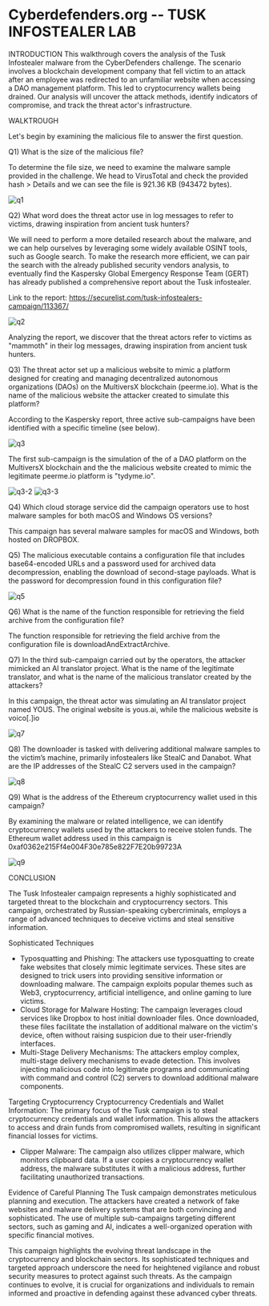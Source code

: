 # Cyberdefenders.org -- TUSK INFOSTEALER LAB

INTRODUCTION
This walkthrough covers the analysis of the Tusk Infostealer malware from the CyberDefenders challenge. The scenario involves a blockchain development company that fell victim to an attack after an employee was redirected to an unfamiliar website when accessing a DAO management platform. This led to cryptocurrency wallets being drained. Our analysis will uncover the attack methods, identify indicators of compromise, and track the threat actor's infrastructure.

WALKTROUGH

Let's begin by examining the malicious file to answer the first question.

Q1) What is the size of the malicious file?

To determine the file size, we need to examine the malware sample provided in the challenge. We head to VirusTotal and check the provided hash > Details and we can see the file is 921.36 KB (943472 bytes).

![q1](https://github.com/user-attachments/assets/8b03e5e0-4a03-49c7-a779-13b276b69e01)

Q2) What word does the threat actor use in log messages to refer to victims, drawing inspiration from ancient tusk hunters?

We will need to perform a more detailed research about the malware, and we can help ourselves by leveraging some widely available OSINT tools, such as Google search. 
To make the research more efficient, we can pair the search with the already published security vendors analysis, to eventually find the Kaspersky Global Emergency Response Team (GERT) has already published a comprehensive report about the Tusk infostealer. 

Link to the report: https://securelist.com/tusk-infostealers-campaign/113367/

![q2](https://github.com/user-attachments/assets/67c28cd3-b93b-4727-b0c0-a021e213ab77)

Analyzing the report, we discover that the threat actors refer to victims as "mammoth" in their log messages, drawing inspiration from ancient tusk hunters.

Q3) The threat actor set up a malicious website to mimic a platform designed for creating and managing decentralized autonomous organizations (DAOs) on the MultiversX blockchain (peerme.io). What is the name of the malicious website the attacker created to simulate this platform?

According to the Kaspersky report, three active sub-campaigns have been identified with a specific timeline (see below).

![q3](https://github.com/user-attachments/assets/cc25ea98-7a97-4484-bec0-534899896054)

The first sub-campaign is the simulation of the of a DAO platform on the MultiversX blockchain and the the malicious website created to mimic the legitimate peerme.io platform is "tydyme.io".

![q3-2](https://github.com/user-attachments/assets/6a7dad6e-97bd-4513-9101-41c6f5be35d8)
![q3-3](https://github.com/user-attachments/assets/11ba101b-86aa-4029-8f85-8db331047462)

Q4) Which cloud storage service did the campaign operators use to host malware samples for both macOS and Windows OS versions?

This campaign has several malware samples for macOS and Windows, both hosted on DROPBOX. 

Q5) The malicious executable contains a configuration file that includes base64-encoded URLs and a password used for archived data decompression, enabling the download of second-stage payloads. What is the password for decompression found in this configuration file?

![q5](https://github.com/user-attachments/assets/35ab444d-3cfc-4313-8d57-6714e37e716b)

Q6) What is the name of the function responsible for retrieving the field archive from the configuration file?

The function responsible for retrieving the field archive from the configuration file is downloadAndExtractArchive.

Q7) In the third sub-campaign carried out by the operators, the attacker mimicked an AI translator project. What is the name of the legitimate translator, and what is the name of the malicious translator created by the attackers?

In this campaign, the threat actor was simulating an AI translator project named YOUS. The original website is yous.ai, while the malicious website is voico[.]io

![q7](https://github.com/user-attachments/assets/d65f9d60-718f-4381-85fa-fddf1df5b15d)

Q8) The downloader is tasked with delivering additional malware samples to the victim’s machine, primarily infostealers like StealC and Danabot. What are the IP addresses of the StealC C2 servers used in the campaign?

![q8](https://github.com/user-attachments/assets/04121d3b-57db-4101-9715-e8825ed41e84)

Q9) What is the address of the Ethereum cryptocurrency wallet used in this campaign?

By examining the malware or related intelligence, we can identify cryptocurrency wallets used by the attackers to receive stolen funds.
The Ethereum wallet address used in this campaign is 0xaf0362e215Ff4e004F30e785e822F7E20b99723A

![q9](https://github.com/user-attachments/assets/d4ab66aa-9390-483d-af2e-f5c687c19286)

CONCLUSION

The Tusk Infostealer campaign represents a highly sophisticated and targeted threat to the blockchain and cryptocurrency sectors. This campaign, orchestrated by Russian-speaking cybercriminals, employs a range of advanced techniques to deceive victims and steal sensitive information.

Sophisticated Techniques
- Typosquatting and Phishing: The attackers use typosquatting to create fake websites that closely mimic legitimate services. These sites are designed to trick users into providing sensitive information or downloading malware. The campaign exploits popular themes such as Web3, cryptocurrency, artificial intelligence, and online gaming to lure victims.
- Cloud Storage for Malware Hosting: The campaign leverages cloud services like Dropbox to host initial downloader files. Once downloaded, these files facilitate the installation of additional malware on the victim's device, often without raising suspicion due to their user-friendly interfaces.
- Multi-Stage Delivery Mechanisms: The attackers employ complex, multi-stage delivery mechanisms to evade detection. This involves injecting malicious code into legitimate programs and communicating with command and control (C2) servers to download additional malware components.

Targeting Cryptocurrency
Cryptocurrency Credentials and Wallet Information: The primary focus of the Tusk campaign is to steal cryptocurrency credentials and wallet information. This allows the attackers to access and drain funds from compromised wallets, resulting in significant financial losses for victims.
- Clipper Malware: The campaign also utilizes clipper malware, which monitors clipboard data. If a user copies a cryptocurrency wallet address, the malware substitutes it with a malicious address, further facilitating unauthorized transactions.

Evidence of Careful Planning
The Tusk campaign demonstrates meticulous planning and execution. The attackers have created a network of fake websites and malware delivery systems that are both convincing and sophisticated. The use of multiple sub-campaigns targeting different sectors, such as gaming and AI, indicates a well-organized operation with specific financial motives.

This campaign highlights the evolving threat landscape in the cryptocurrency and blockchain sectors. Its sophisticated techniques and targeted approach underscore the need for heightened vigilance and robust security measures to protect against such threats. As the campaign continues to evolve, it is crucial for organizations and individuals to remain informed and proactive in defending against these advanced cyber threats.

